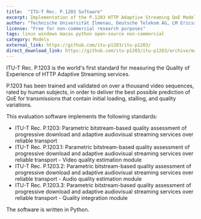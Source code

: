 ```yaml
---
title:  "ITU-T Rec. P.1203 Software"
excerpt: Implementation of the P.1203 HTTP Adaptive Streaming QoE Model
author: "Technische Universität Ilmenau, Deutsche Telekom AG, LM Ericsson"
license: "Free for non-commercial research purposes"
tags: linux windows macos python open-source non-commercial
category: Models
external_link: https://github.com/itu-p1203/itu-p1203/
direct_download_link: https://github.com/itu-p1203/itu-p1203/archive/master.zip
---
```


ITU-T Rec. P.1203 is the world's first standard for measuring the Quality of Experience of HTTP Adaptive Streaming services.

P.1203 has been trained and validated on over a thousand video sequences, rated by human subjects, in order to deliver the best possible prediction of QoE for transmissions that contain initial loading, stalling, and quality variations.

This evaluation software implements the following standards:

- ITU-T Rec. P.1203: Parametric bitstream-based quality assessment of progressive download and adaptive audiovisual streaming services over reliable transport
- ITU-T Rec. P.1203.1: Parametric bitstream-based quality assessment of progressive download and adaptive audiovisual streaming services over reliable transport - Video quality estimation module
- ITU-T Rec. P.1203.2: Parametric bitstream-based quality assessment of progressive download and adaptive audiovisual streaming services over reliable transport - Audio quality estimation module
- ITU-T Rec. P.1203.3: Parametric bitstream-based quality assessment of progressive download and adaptive audiovisual streaming services over reliable transport - Quality integration module

The software is written in Python.
